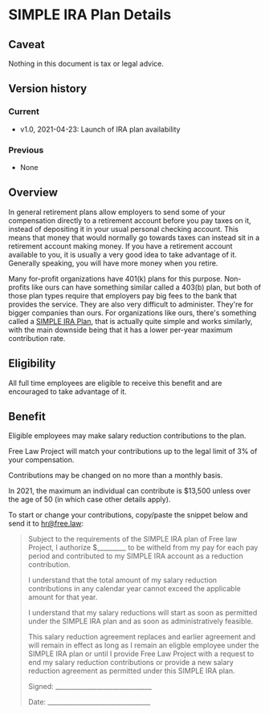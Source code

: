 # SIMPLE IRA Plan Details

## Caveat

Nothing in this document is tax or legal advice.


## Version history

### Current

 - v1.0, 2021-04-23: Launch of IRA plan availability

### Previous

 - None


## Overview

In general retirement plans allow employers to send some of your compensation directly to a retirement account before you pay taxes on it, instead of depositing it in your usual personal checking account. This means that money that would normally go towards taxes can instead sit in a retirement account making money. If you have a retirement account available to you, it is usually a very good idea to take advantage of it. Generally speaking, you will have more money when you retire.

Many for-profit organizations have 401(k) plans for this purpose. Non-profits like ours can have something similar called a 403(b) plan, but both of those plan types require that employers pay big fees to the bank that provides the service. They are also very difficult to administer. They're for bigger companies than ours. For organizations like ours, there's something called a [SIMPLE IRA Plan][simple], that is actually quite simple and works similarly, with the main downside being that it has a lower per-year maximum contribution rate.

 
## Eligibility

All full time employees are eligible to receive this benefit and are encouraged to take advantage of it.


## Benefit

Eligible employees may make salary reduction contributions to the plan.

Free Law Project will match your contributions up to the legal limit of 3% of your compensation.

Contributions may be changed on no more than a monthly basis.

In 2021, the maximum an individual can contribute is $13,500 unless over the age of 50 (in which case other details apply).

To start or change your contributions, copy/paste the snippet below and send it to hr@free.law:

> Subject to the requirements of the SIMPLE IRA plan of Free law Project, I authorize $_________ to be witheld from my pay for each pay period and contributed to my SIMPLE IRA account as a reduction contribution.
>
> I understand that the total amount of my salary reduction contributions in any calendar year cannot exceed the applicable amount for that year.
>
> I understand that my salary reductions will start as soon as permitted under the SIMPLE IRA plan and as soon as administratively feasible.
>
> This salary reduction agreement replaces and earlier agreement and will remain in effect as long as I remain an eligble employee under the SIMPLE IRA plan or until I provide Free Law Project with a request to end my salary reduction contributions or provide a new salary reduction agreement as permitted under this SIMPLE IRA plan.
>
> Signed: ______________________________
>
>
> Date: ________________________________


[simple]: https://www.irs.gov/retirement-plans/plan-sponsor/simple-ira-plan